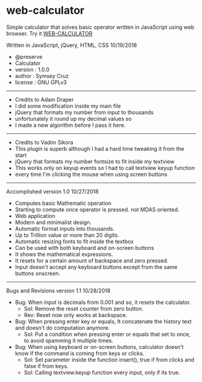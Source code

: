 # web-calculator
Simple calculator that solves basic operator written in JavaScript using web browser.
Try it [WEB-CALCULATOR](https://magnitocorp.github.io/web-calculator/)

Written in JavaScript, jQuery, HTML, CSS
10/19/2018

 * @preserve
 * Calculator
 * version : 1.0.0
 * author : Symsey Cruz
 * license : GNU GPLv3
 
-------------------------------------------------------------------------------------------

 * Credits to Adam Draper
 * I did some modification inside my main file
 * jQuery that formats my number from input to thousands
 * unfortunately it round up my decimal values so
 * I made a new algorithm before I pass it here.

-------------------------------------------------------------------------------------------

 * Credits to Vadim Sikora
 * This plugin is superb although I had a hard time tweaking it from the start
 * jQuery that formats my number fontsize to fit inside my textview
 * This works only on keyup events so I had to call textview keyup function
 * every time I'm clicking the mouse when using screen buttons

-------------------------------------------------------------------------------------------

 Accomplished version 1.0
 10/27/2018

 * Computes basic Mathematic operation
 * Starting to compute once operator is pressed. not MDAS oriented.
 * Web application
 * Modern and minimalist design.
 * Automatic format inputs into thousands.
 * Up to Trillion value or more than 20 digits.
 * Automatic resizing fonts to fit inside the textbox
 * Can be used with both keyboard and on-screen buttons
 * It shows the mathematical expressions.
 * It resets for a certain amount of backspace and zero pressed.
 * Input doesn't accept any keyboard buttons except from the same buttons onscreen.

 -------------------------------------------------------------------------------------------

 Bugs and Revisions version 1.1
 10/28/2018

 * Bug: When input is decimals from 0.001 and so, it resets the calculator.
      - Sol: Remove the reset counter from zero button.
      - Rev: Reset now only works at backspace.
 * Bug: When pressing enter key or equals, It concatenate the history text and doesn't do
   computation anymore.
      - Sol: Put a condition when pressing enter or equals that set to once,
             to avoid spamming it multiple times.
 * Bug: When using keyboard or on-screen buttons, calculator doesn't know if the command is coming
        from keys or clicks.
      - Sol: Set parameter inside the function insert(), true if from clicks and false if from keys.
      - Sol: Calling textview.keyup function every input, only if its true.

